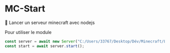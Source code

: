 # MC-Start
🌲 Lancer un serveur minecraft avec nodejs 

Pour utiliser le module
```javascript
const server = await new Server("C:/Users/33767/Desktop/Dév/Minecraft/LocalServer 1.12.2", "start", "bat");
const start = await server.start();
```
